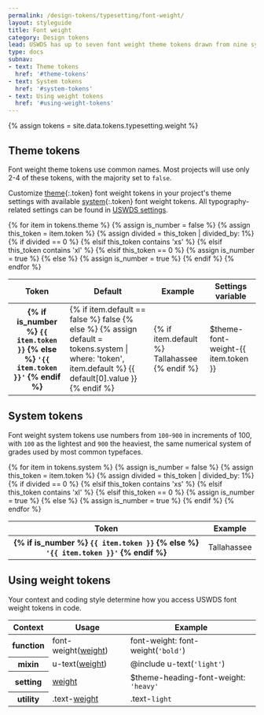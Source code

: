 ```yaml
---
permalink: /design-tokens/typesetting/font-weight/
layout: styleguide
title: Font weight
category: Design tokens
lead: USWDS has up to seven font weight theme tokens drawn from nine system tokens.
type: docs
subnav:
- text: Theme tokens
  href: '#theme-tokens'
- text: System tokens
  href: '#system-tokens'
- text: Using weight tokens
  href: '#using-weight-tokens'
---
```


{% assign tokens = site.data.tokens.typesetting.weight %}

## Theme tokens
Font weight theme tokens use common names. Most projects will use only 2-4 of these tokens, with the majority set to `false`.

Customize [theme](#theme-tokens){:.token} font weight tokens in your project's theme settings with available [system](#system-tokens){:.token} font weight tokens. All typography-related settings can be found in [USWDS settings](/documentation/settings/#typography-settings).

<div class="site-table-wrapper overflow-hidden">
  <table class="usa-table--borderless site-table-responsive width-full">
    <thead>
      <tr>
        <th scope="col">Token</th>
        <th scope="col">Default</th>
        <th scope="col">Example</th>
        <th scope="col">Settings variable</th>
      </tr>
    </thead>
    <tbody class="font-mono-2xs">
      {% for item in tokens.theme %}
        {% assign is_number = false %}
        {% assign this_token = item.token %}
        {% assign divided = this_token | divided_by: 1%}
        {% if divided == 0 %}
        {% elsif this_token contains 'xs' %}
        {% elsif this_token contains 'xl' %}
        {% elsif this_token == 0 %}
          {% assign is_number = true %}
        {% else %}
          {% assign is_number = true %}
        {% endif %}
        <tr>
          <th scope="row" data-title="Theme token">
            <span class="text-normal">
              {% if is_number %}
                <code class="text-no-wrap">{{ item.token }}</code>
              {% else %}
                <code class="text-no-wrap">'{{ item.token }}'</code>
              {% endif %}
            </span>
          </th>
          <td data-title="Default">
            <span>
              {% if item.default == false %}
                false
              {% else %}
                {% assign default = tokens.system
                  | where: 'token', item.default %}
                {{ default[0].value }}
              {% endif %}
            </span>
          </td>
          <td data-title="Example" class="overflow-hidden">
            {% if item.default %}
              <span class="font-sans-8 text-{{ item.token }}">
                Tallahassee
              </span>
            {% endif %}
          </td>
          <td data-title="Settings var">
            <span>
              $theme-font-weight-{{ item.token }}
            </span>
          </td>
        </tr>
      {% endfor %}
    </tbody>
  </table>
</div>

## System tokens
Font weight system tokens use numbers from `100`-`900` in increments of 100, with `100` as the lightest and `900` the heaviest, the same numerical system of grades used by most common typefaces.

<div class="site-table-wrapper overflow-hidden maxw-tablet">
  <table class="usa-table--borderless site-table-responsive width-full">
    <thead>
      <tr>
        <th scope="col">Token</th>
        <th scope="col">Example</th>
      </tr>
    </thead>
    <tbody class="font-mono-2xs">
      {% for item in tokens.system %}
        {% assign is_number = false %}
        {% assign this_token = item.token %}
        {% assign divided = this_token | divided_by: 1%}
        {% if divided == 0 %}
        {% elsif this_token contains 'xs' %}
        {% elsif this_token contains 'xl' %}
        {% elsif this_token == 0 %}
          {% assign is_number = true %}
        {% else %}
          {% assign is_number = true %}
        {% endif %}
        <tr>
          <th scope="row" data-title="Theme token">
            <span class="text-normal">
              {% if is_number %}
                <code class="text-no-wrap">{{ item.token }}</code>
              {% else %}
                <code class="text-no-wrap">'{{ item.token }}'</code>
              {% endif %}
            </span>
          </th>
          <td data-title="Example" class="overflow-hidden">
            <span class="font-sans-8 text-{{ item.token }}">
              Tallahassee
            </span>
          </td>
        </tr>
      {% endfor %}
    </tbody>
  </table>
</div>

## Using weight tokens
Your context and coding style determine how you access USWDS font weight tokens in code.

<div class="site-table-wrapper">
  <table class="usa-table--borderless site-table-responsive">
    <thead>
      <tr>
        <th scope="col">Context</th>
        <th scope="col">Usage</th>
        <th scope="col">Example</th>
      </tr>
    </thead>
    <tbody class="font-mono-2xs">
      <tr>
        <th scope="row" data-title="Context">
          <span class="font-lang-3">function</span>
        </th>
        <td data-title="Description">
          <span class="line-height-sans-6">
            font-weight(<a href="{{ site.baseurl }}/design-tokens/typesetting/font-weight/" class="token">weight</a>)
          </span>
        </td>
        <td data-title="Example">
          <span class="line-height-sans-6">
            font-weight: font-weight(<code>'bold'</code>)
          </span>
        </td>
      </tr>
      <tr>
        <th scope="row" data-title="Context">
          <span class="font-lang-3">
            mixin
          </span>
        </th>
        <td data-title="Description">
          <span>
            u-text(<a href="{{ site.baseurl }}/design-tokens/typesetting/font-weight/" class="token">weight</a>)
          </span>
        </td>
        <td data-title="Example">
          <span>
            @include u-text(<code>'light'</code>)
          </span>
        </td>
      </tr>
      <tr>
        <th scope="row" data-title="Context">
          <span class="font-lang-3">setting</span>
        </th>
        <td data-title="Description">
          <span>
            <a href="{{ site.baseurl }}/design-tokens/typesetting/font-weight/" class="token">weight</a>
          </span>
        </td>
        <td data-title="Example">
          <span>
            $theme-heading-font-weight: <code>'heavy'</code>
          </span>
        </td>
      </tr>
      <tr>
        <th scope="row" data-title="Context">
          <span class="font-lang-3">
            utility
          </span>
        </th>
        <td data-title="Description">
          <span>
            .text-<a href="{{ site.baseurl }}/design-tokens/typesetting/font-weight/" class="token">weight</a>
          </span>
        </td>
        <td data-title="Example">
          <span>
            .text-<code>light</code>
          </span>
        </td>
      </tr>
    </tbody>
  </table>
</div>
